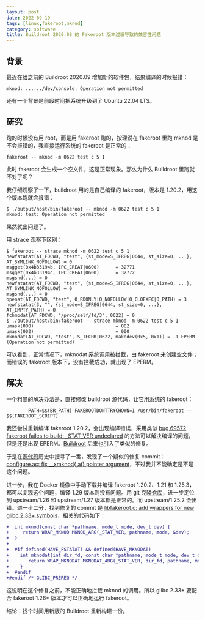 ```yaml
---
layout: post
date: 2022-09-19
tags: [linux,fakeroot,mknod]
category: software
title: Buildroot 2020.08 的 Fakeroot 版本过旧导致的兼容性问题
---
```


## 背景

最近在给之前的 Buildroot 2020.09 增加新的软件包，结果编译的时候报错：

```
mknod: ....../dev/console: Operation not permitted
```

还有一个背景是前段时间把系统升级到了 Ubuntu 22.04 LTS。

## 研究

跑的时候没有用 root，而是用 fakeroot 跑的，按理说在 fakeroot 里跑 mknod 是不会报错的，我直接运行系统的 fakeroot 是正常的：

```shell
fakeroot -- mknod -m 0622 test c 5 1
```

此时 fakeroot 会生成一个空文件，这是正常现象。那么为什么 Buildroot 里跑就不对了呢？

我仔细观察了一下，buildroot 用的是自己编译的 fakeroot，版本是 1.20.2，用这个版本跑就会报错：

```shell
$ ./output/host/bin/fakeroot -- mknod -m 0622 test c 5 1
mknod: test: Operation not permitted
```

果然就出问题了。

用 strace 观察下区别：

```shell
$ fakeroot -- strace mknod -m 0622 test c 5 1
newfstatat(AT_FDCWD, "test", {st_mode=S_IFREG|0644, st_size=0, ...}, AT_SYMLINK_NOFOLLOW) = 0
msgget(0x4b33194b, IPC_CREAT|0600)      = 32771
msgget(0x4b33194c, IPC_CREAT|0600)      = 32772
msgsnd(...) = 0
newfstatat(AT_FDCWD, "test", {st_mode=S_IFREG|0644, st_size=0, ...}, AT_SYMLINK_NOFOLLOW) = 0
msgsnd(...) = 0
openat(AT_FDCWD, "test", O_RDONLY|O_NOFOLLOW|O_CLOEXEC|O_PATH) = 3
newfstatat(3, "", {st_mode=S_IFREG|0644, st_size=0, ...}, AT_EMPTY_PATH) = 0
fchmodat(AT_FDCWD, "/proc/self/fd/3", 0622) = 0
$ ./output/host/bin/fakeroot -- strace mknod -m 0622 test c 5 1
umask(000)                              = 002
umask(002)                              = 000
mknodat(AT_FDCWD, "test", S_IFCHR|0622, makedev(0x5, 0x1)) = -1 EPERM (Operation not permitted)
```

可以看到，正常情况下，mknodat 系统调用被拦截，由 fakeroot 来创建空文件；而错误的 fakeroot 版本下，没有拦截成功，就出现了 EPERM。

## 解决

一个粗暴的解决办法是，直接修改 buildroot 源代码，让它用系统的 fakeroot：

```shell
        PATH=$$(BR_PATH) FAKEROOTDONTTRYCHOWN=1 /usr/bin/fakeroot -- $$(FAKEROOT_SCRIPT)
```

我还尝试重新编译 fakeroot 1.20.2，会出现编译错误，采用类似 [bug 69572 fakeroot failes to build: _STAT_VER undeclared](https://bugs.archlinux.org/task/69572) 的方法可以解决编译的问题，但是还是出现 EPERM。[Buildroot](https://github.com/buildroot/buildroot/commit/f45925a951318e9e53bead80b363e004301adc6f) 后来也引入了类似的修复。

于是在[源代码](https://salsa.debian.org/clint/fakeroot)历史中搜寻了一番，发现了一个疑似的修复 commit：[configure.ac: fix __xmknod{,at} pointer argument](https://salsa.debian.org/clint/fakeroot/-/commit/c3eebec293e35b997bb46c22fb5a4e114afb5e7f)，不过我并不能确定是不是这个问题。

进一步，我在 Docker 镜像中手动下载并编译 fakeroot 1.20.2、1.21 和 1.25.3，都可以复现这个问题，编译 1.29 版本则没有问题。用 git 克隆[仓库](https://salsa.debian.org/clint/fakeroot)，进一步定位到 upstream/1.26 和 upstream/1.27 版本都是正常的。而 upstream/1.25.2 会出错。进一步二分，找到修复的 commit 是 [libfakeroot.c: add wrappers for new glibc 2.33+ symbols](https://salsa.debian.org/clint/fakeroot/-/commit/feda578ca3608b7fc9a28a3a91293611c0ef47b7)，相关的代码如下：

```diff
+  int mknod(const char *pathname, mode_t mode, dev_t dev) {
+     return WRAP_MKNOD MKNOD_ARG(_STAT_VER, pathname, mode, &dev);
+  }
+
+  #if defined(HAVE_FSTATAT) && defined(HAVE_MKNODAT)
+    int mknodat(int dir_fd, const char *pathname, mode_t mode, dev_t dev) {
+       return WRAP_MKNODAT MKNODAT_ARG(_STAT_VER, dir_fd, pathname, mode, &dev);
+    }
+  #endif
+#endif /* GLIBC_PREREQ */
```

这说明在这个修复之前，不能正确地拦截 mknod 的调用。所以 glibc 2.33+ 要配合 fakeroot 1.26+ 版本才可以正确地运行 fakeroot。

结论：找个时间用新版的 Buildroot 重新构建一份。